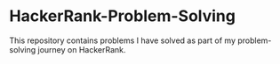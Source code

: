 # HackerRank-Problem-Solving

This repository contains problems I have solved as part of my problem-solving journey on HackerRank.
